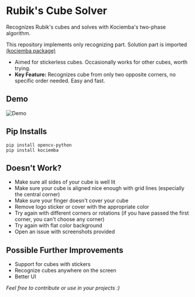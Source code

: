 # Rubik's Cube Solver
Recognizes Rubik's cubes and solves with Kociemba's two-phase algorithm.

This repository implements only recognizing part. Solution part is imported [(kociemba package)](https://pypi.org/project/kociemba/)

- Aimed for stickerless cubes. Occasionally works for other cubes, worth trying.
- **Key Feature:** Recognizes cube from only two opposite corners, no specific order needed. Easy and fast.

## Demo

![Demo](demo.gif)

## Pip Installs
    pip install opencv-python
    pip install kociemba

## Doesn't Work?
- Make sure all sides of your cube is well lit
- Make sure your cube is aligned nice enough with grid lines (especially the central corner)
- Make sure your finger doesn't cover your cube
- Remove logo sticker or cover with the appropriate color
- Try again with different corners or rotations (if you have passed the first corner, you can't choose any corner)
- Try again with flat color background
- Open an issue with screenshots provided

## Possible Further Improvements
- Support for cubes with stickers
- Recognize cubes anywhere on the screen
- Better UI

_Feel free to contribute or use in your projects :)_

